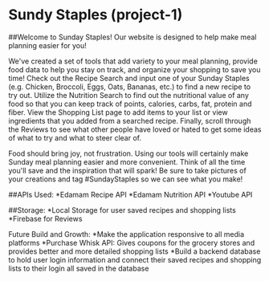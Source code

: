 # Sundy Staples (project-1)
##Welcome to Sunday Staples! Our website is designed to help make meal planning easier for you!

We've created a set of tools that add variety to your meal planning, provide food data to help you stay on track, and organize your shopping to save you time! Check out the Recipe Search and input one of your Sunday Staples (e.g. Chicken, Broccoli, Eggs, Oats, Bananas, etc.) to find a new recipe to try out. Utilize the Nutrition Search to find out the nutritional value of any food so that you can keep track of points, calories, carbs, fat, protein and fiber. View the Shopping List page to add items to your list or view ingredients that you added from a searched recipe. Finally, scroll through the Reviews to see what other people have loved or hated to get some ideas of what to try and what to steer clear of.

Food should bring joy, not frustration. Using our tools will certainly make Sunday meal planning easier and more convenient. Think of all the time you'll save and the inspiration that will spark! Be sure to take pictures of your creations and tag #SundayStaples so we can see what you make!

##APIs Used: 
*Edamam Recipe API 
*Edamam Nutrition API 
*Youtube API

##Storage: 
*Local Storage for user saved recipes and shopping lists 
*Firebase for Reviews

Future Build and Growth: 
*Make the application responsive to all media platforms 
*Purchase Whisk API: Gives coupons for the grocery stores and provides better and more detailed shopping lists 
*Build a backend database to hold user login information and connect their saved recipes and shopping lists to their login all saved in the database
